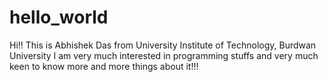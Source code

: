 # hello_world
Hi!! This is Abhishek Das from University Institute of Technology, Burdwan University
I am very much interested in programming stuffs and very much keen to know more and more things about it!!!
